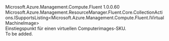 <Type Name="IVirtualMachineImagesInSku" FullName="Microsoft.Azure.Management.Compute.Fluent.IVirtualMachineImagesInSku">
  <TypeSignature Language="C#" Value="public interface IVirtualMachineImagesInSku : Microsoft.Azure.Management.ResourceManager.Fluent.Core.CollectionActions.ISupportsListing&lt;Microsoft.Azure.Management.Compute.Fluent.IVirtualMachineImage&gt;" />
  <TypeSignature Language="ILAsm" Value=".class public interface auto ansi abstract IVirtualMachineImagesInSku implements class Microsoft.Azure.Management.ResourceManager.Fluent.Core.CollectionActions.ISupportsListing`1&lt;class Microsoft.Azure.Management.Compute.Fluent.IVirtualMachineImage&gt;" />
  <TypeSignature Language="DocId" Value="T:Microsoft.Azure.Management.Compute.Fluent.IVirtualMachineImagesInSku" />
  <TypeSignature Language="VB.NET" Value="Public Interface IVirtualMachineImagesInSku&#xA;Implements ISupportsListing(Of IVirtualMachineImage)" />
  <TypeSignature Language="F#" Value="type IVirtualMachineImagesInSku = interface&#xA;    interface ISupportsListing&lt;IVirtualMachineImage&gt;" />
  <AssemblyInfo>
    <AssemblyName>Microsoft.Azure.Management.Compute.Fluent</AssemblyName>
    <AssemblyVersion>1.0.0.60</AssemblyVersion>
  </AssemblyInfo>
  <Interfaces>
    <Interface>
      <InterfaceName>Microsoft.Azure.Management.ResourceManager.Fluent.Core.CollectionActions.ISupportsListing&lt;Microsoft.Azure.Management.Compute.Fluent.IVirtualMachineImage&gt;</InterfaceName>
    </Interface>
  </Interfaces>
  <Docs>
    <summary>
            Einstiegspunkt für einen virtuellen Computerimages-SKU.
            </summary>
    <remarks>To be added.</remarks>
  </Docs>
  <Members />
</Type>